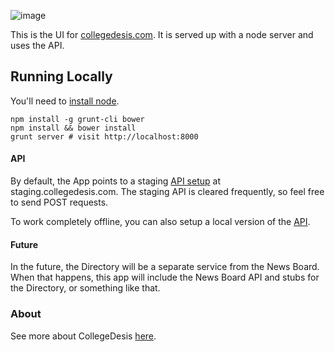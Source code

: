 ![image](http://i.imgur.com/bkxtvgj.png?2)

This is the UI for [collegedesis.com](//collegedesis.com). It is served up with a node server and uses the API.

## Running Locally

You'll need to [install node](http://nodejs.org/).

```
npm install -g grunt-cli bower
npm install && bower install
grunt server # visit http://localhost:8000
```

#### API

By default, the App points
to a staging [API setup](http://github.com/collegedesis.com/api) at staging.collegedesis.com.
The staging API is cleared frequently, so feel free to send POST requests.

To work completely offline, you can also setup a
local version of the [API](http://github.com/collegedesis/api).

#### Future

In the future, the Directory will be a separate service from the News Board.
When that happens, this app will include the News Board API and stubs for the Directory,
or something like that.

### About

See more about CollegeDesis [here](http://github.com/collegedesis/about).
